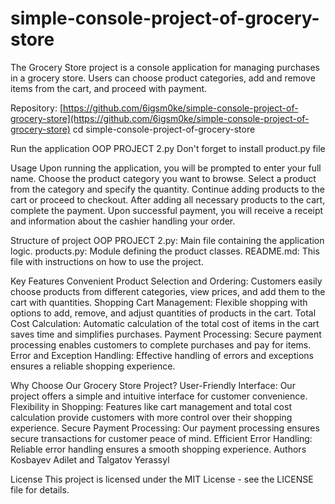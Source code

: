 # simple-console-project-of-grocery-store
The Grocery Store project is a console application for managing purchases in a grocery store. Users can choose product categories, add and remove items from the cart, and proceed with payment.

Repository: [https://github.com/6igsm0ke/simple-console-project-of-grocery-store](https://github.com/6igsm0ke/simple-console-project-of-grocery-store)
cd simple-console-project-of-grocery-store

Run the application
OOP PROJECT 2.py
Don't forget to install product.py file

Usage
Upon running the application, you will be prompted to enter your full name.
Choose the product category you want to browse.
Select a product from the category and specify the quantity.
Continue adding products to the cart or proceed to checkout.
After adding all necessary products to the cart, complete the payment.
Upon successful payment, you will receive a receipt and information about the cashier handling your order.

Structure of project
OOP PROJECT 2.py: Main file containing the application logic.
products.py: Module defining the product classes.
README.md: This file with instructions on how to use the project.

Key Features
Convenient Product Selection and Ordering: Customers easily choose products from different categories, view prices, and add them to the cart with quantities.
Shopping Cart Management: Flexible shopping with options to add, remove, and adjust quantities of products in the cart.
Total Cost Calculation: Automatic calculation of the total cost of items in the cart saves time and simplifies purchases.
Payment Processing: Secure payment processing enables customers to complete purchases and pay for items.
Error and Exception Handling: Effective handling of errors and exceptions ensures a reliable shopping experience.

Why Choose Our Grocery Store Project?
User-Friendly Interface: Our project offers a simple and intuitive interface for customer convenience.
Flexibility in Shopping: Features like cart management and total cost calculation provide customers with more control over their shopping experience.
Secure Payment Processing: Our payment processing ensures secure transactions for customer peace of mind.
Efficient Error Handling: Reliable error handling ensures a smooth shopping experience.
Authors
Kosbayev Adilet and Talgatov Yerassyl

License
This project is licensed under the MIT License - see the LICENSE file for details.
